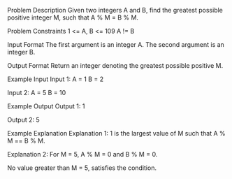 Problem Description
Given two integers A and B, find the greatest possible positive integer M, such that A % M = B % M.

Problem Constraints
1 <= A, B <= 109
A != B

Input Format
The first argument is an integer A.
The second argument is an integer B.

Output Format
Return an integer denoting the greatest possible positive M.

Example Input
Input 1:
A = 1
B = 2

Input 2:
A = 5
B = 10

Example Output
Output 1:
1

Output 2:
5

Example Explanation
Explanation 1:
1 is the largest value of M such that A % M == B % M.

Explanation 2:
For M = 5, A % M = 0 and B % M = 0.

No value greater than M = 5, satisfies the condition.